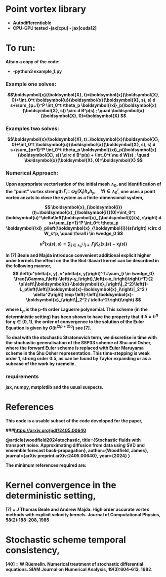 
# Point vortex library
- <strong>Autodifferentiable<strong>
- <strong>CPU-GPU tested -jax[cpu] - jax[cuda12]<strong>

# To run:
Attain a copy of the code: 
- <strong>-python3 example_1.py<strong>


### Example one solves: 
$$\boldsymbol{x}(\boldsymbol{X}, t)=\boldsymbol{x}(\boldsymbol{X}, 0)+\int_0^t \boldsymbol{u}(\boldsymbol{x}(\boldsymbol{X}, s), s) d s+\sum_{p=1}^P \int_0^t \theta_p \boldsymbol{\xi}_p(\boldsymbol{x}(\boldsymbol{X}, s)) \circ d B^p(s) ; \quad \boldsymbol{x}(\boldsymbol{X}, 0)=\boldsymbol{X}
$$

### Examples two solves: 
$$\boldsymbol{x}(\boldsymbol{X}, t)=\boldsymbol{x}(\boldsymbol{X}, 0)+\int_0^t \boldsymbol{u}(\boldsymbol{x}(\boldsymbol{X}, s), s) d s+\sum_{p=1}^P \int_0^t \theta_p \boldsymbol{\xi}_p(\boldsymbol{x}(\boldsymbol{X}, s)) \circ d B^p(s) +  \int_0^t \nu d W(s) ; \quad \boldsymbol{x}(\boldsymbol{X}, 0)=\boldsymbol{X}
$$

### Numerical Approach:
Upon appropriate vectorisation of the initial mesh $\wedge_0$, and identification of the "point" vortex strength $\Gamma_i=$ $\omega_0\left(\boldsymbol{X}_i\right) h_x h_y, \quad \forall i \in \wedge_0^i$, one uses a point vortex anzats to close the system as a finite-dimensional system,

$$
 \boldsymbol{x}_{\boldsymbol{i}}(t)=\boldsymbol{x}_{\boldsymbol{i}}(0)+\int_0^t \boldsymbol{u}^\delta\left(\boldsymbol{x}_{\boldsymbol{i}}(s), s\right) d s+\sum_{p=1}^P \int_0^t \theta_p \boldsymbol{\xi}_p\left(\boldsymbol{x}_{\boldsymbol{i}}(s)\right) \circ d W_s^p, \quad \forall i \in \wedge_0 $$

$$\boldsymbol{u}^\delta\left(\boldsymbol{x}_i(s), s\right)=\sum_{\boldsymbol{j} \in \wedge_{\mathrm{o}}^{\mathrm{i}, j} \boldsymbol{j} \neq \boldsymbol{i}} \Gamma_{\boldsymbol{j}} K_\delta\left(\boldsymbol{x}_{\boldsymbol{i}}(s)-\boldsymbol{x}_{\boldsymbol{j}}(s)\right)
$$

In [7] Beale and Majda introduce convenient additional explicit higher order kernels the effect on the the Biot-Savart kernel can be described in the following manner,
$$
\left(u^\delta(x, y), v^\delta(x, y)\right)^T=\sum_{i \in \wedge_0} \frac{\Gamma_i\left(-\left(y-y_i\right),\left(x-x_i\right)\right)^T}{2 \pi\left\|\boldsymbol{x}-\boldsymbol{x}_i\right\|_2^2}\left(1-L_p\left(\left\|\boldsymbol{x}-\boldsymbol{x}_i\right\|_2^2 / \delta^2\right) \exp \left(-\left\|\boldsymbol{x}-\boldsymbol{x}_i\right\|_2^2 / \delta^2\right)\right)
$$

where $L_p$ is the p-th order Laguerre polynomial. This scheme (in the deterministic setting) has been shown to have the property that if $\delta=h^q$ for $q \in(0,1)$, the order of convergence to the solution of the Euler Equation is given by $O\left(h^{(2 p+2) q}\right)$ see [7].

To deal with the stochastic Stratonovich term, we discretise in time with the stochastic generalisation of the SSP33 scheme of Shu and Osher, where the forward Euler scheme is replaced with Euler Maruyama scheme in the Shu Osher representation. This time-stepping is weak order 1, strong order 0.5, as can be found by Taylor expanding or as a subcase of the work by ruemelin.



### requirements
jax, numpy, matplotlib and the usual suspects.

# References 
This code is a usable subset of the code developed for the paper,

###https://arxiv.org/pdf/2405.00640

@article{woodfield2024stochastic,
  title={Stochastic fluids with transport noise: Approximating diffusion from data using SVD and ensemble forecast back-propagation},
  author={Woodfield, James},
  journal={arXiv preprint arXiv:2405.00640},
  year={2024}
}

The minimum references required are: 
# Kernel convergence in the deterministic setting,
[7] = J Thomas Beale and Andrew Majda. High order accurate vortex methods with explicit velocity kernels. Journal of Computational Physics, 58(2):188–208, 1985
# Stochastic scheme temporal consistency,
[40] = W Rüemelin. Numerical treatment of stochastic differential equations. SIAM Journal on Numerical Analysis,
19(3):604–613, 1982.
